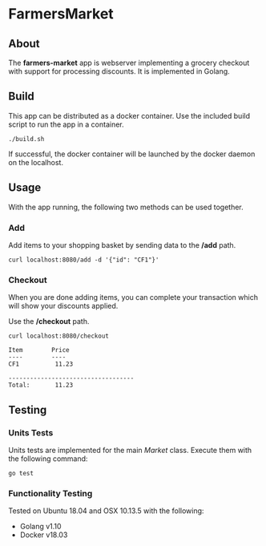 # FarmersMarket

## About
The **farmers-market** app is webserver implementing a grocery checkout with support for processing discounts.  It is implemented in Golang.

## Build
This app can be distributed as a docker container.  Use the included build script to run the app in a container.
```shell
./build.sh
```

If successful, the docker container will be launched by the docker daemon on the localhost.

## Usage

With the app running, the following two methods can be used together.

### Add

Add items to your shopping basket by sending data to the **/add** path.

```shell
curl localhost:8080/add -d '{"id": "CF1"}'
```

### Checkout

When you are done adding items, you can complete your transaction which will show your discounts applied.
 
Use the **/checkout** path.

```shell
curl localhost:8080/checkout

Item		Price
----		----
CF1 	 	 11.23
	  	
-----------------------------------
Total:		 11.23

```

## Testing

### Units Tests
Units tests are implemented for the main *Market* class.  Execute them with the following command:
```shell
go test
```

### Functionality Testing

Tested on Ubuntu 18.04 and OSX 10.13.5 with the following:
- Golang v1.10
- Docker v18.03
